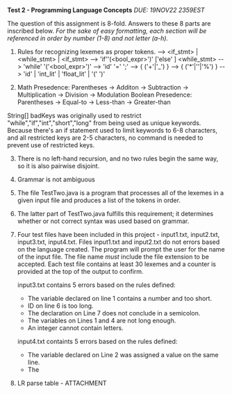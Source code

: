 **Test 2 - Programming Language Concepts**
*DUE: 19NOV22 2359EST*

The question of this assignment is 8-fold.  Answers to these 8 parts are inscribed below.
*For the sake of easy formatting, each section will be referenced in order by number (1-8) and not letter (a-h).*

1. Rules for recognizing lexemes as proper tokens.
<STMT> --> <if_stmt> | <while_stmt> | <assign>
<if_stmt> --> 'if''(<bool_expr>')' <stmt> ['else' <stmt>]
<while_stmt> --> 'while' '('<bool_expr>')' <stmt>
<assign> --> 'id' '=' <expr>';'
<expr> --> <term>{ ('+'|'_') <term> }
<term> --> <factor> { ('*'|'\'|'%') <factor>}
<factor> --> 'id' | 'int_lit' | 'float_lit' | '(' <expr> ')'


2. Math Presedence: Parentheses -> Additon -> Subtraction -> Multiplication -> Division -> Modulation
Boolean Presedence: Parentheses -> Equal-to -> Less-than -> Greater-than

String[] badKeys was originally used to restrict "while","if","int","short","long" from being used as unique keywords.  Because there's an if statement used to limit keywords to 6-8 characters, and all restricted keys are 2-5 characters, no command is needed to prevent use of restricted keys.

3. There is no left-hand recursion, and no two rules begin the same way, so it is also pairwise disjoint.

4. Grammar is not ambiguous

5. The file TestTwo.java is a program that processes all of the lexemes in a given input file
    and produces a list of the tokens in order.

6. The latter part of TestTwo.java fulfills this requirement; it determines whether or not correct syntax was used based on grammar.

7. Four test files have been included in this project - input1.txt, input2.txt, input3.txt, input4.txt.
    Files input1.txt and input2.txt do not errors based on the language created.  The program will prompt the user
    for the name of the input file.  The file name *must* include the file extension to be accepted.  Each test file contains at least 30 lexemes and a counter is provided at the top of the output to confirm.
    
    input3.txt contains 5 errors based on the rules defined:
    * The variable declared on line 1 contains a number and too short.
    * ID on line 6 is too long.
    * The declaration on Line 7 does not conclude in a semicolon.
    * The variables on Lines 1 and 4 are not long enough.
    * An integer cannot contain letters.

    input4.txt containts 5 errors based on the rules defined:
    * The variable declared on Line 2 was assigned a value on the same line.
    * The 

8. LR parse table - ATTACHMENT 